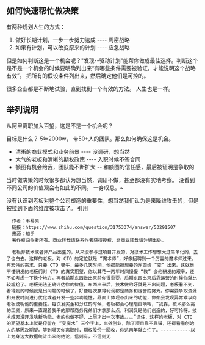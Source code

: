 ## 如何快速帮忙做决策
有两种规划人生的方式：
1. 做好长期计划，一步一步努力达成 ---- 周密战略
2. 如果有计划，可以改变原来的计划 ---- 应急战略

但是如何判断这是一个机会呢？"发现--驱动计划"能帮你做成最佳选择。判断这个是不是一个机会的时候要明确列出来“有哪些条件需要被验证，才能说明这个战略有效”。 把所有的假设条件列出来，然后确定他们是可控的。

很多企业都是不断地试验，直到找到一个有效的方法。 人生也是一样。

## 举列说明
从阿里离职加入百望，这是不是一个机会呢？

目标是什么？ 5年2000w， 带50+人的团队。那么如何确保这是机会。

- 清晰的商业模式和业务前景  ---- 没调研，想当然
- 大气的老板和清晰的期权政策  ---- 入职时候不签合同
- 额图有机会给我，团队能不断扩大 -- 和额图的信任感，最后被证明是争取的

当时做决策的时候很多都认为想当然，调研不做，甚至都没有实地考察。 没看到不同公司的价值观会有如此的不同。 一身叹息。~

没有认识到老板对整个公司塑造的重要性，想当然我们认为是来降维攻击的，但是被拉到下面的维度被攻击了。
引用
```
  作者：韦易笑
  链接：https://www.zhihu.com/question/31753374/answer/53291507
  来源：知乎
  著作权归作者所有。商业转载请联系作者获得授权，非商业转载请注明出处。

  老板非技术或者非产品出生的，从来没参与过项目开发的，对技术工作想想太过简单化的，去了也白去。这样的老板，对 CTO 的定位就是 “魔术师”，好像招聘到一个厉害的魔术师过来，再宏伟的需求，只要 CTO 够牛，最多几天时间，他都能把想要的东西给 “变” 出来。这就是不懂研发的老板们对 CTO 的真实期望，你以其花一两年时间慢慢 “教” 会他研发的艰辛，还不如考虑一下换个地方。再者前期东西做出来前你很重要，后期东西出来后靠运营的时候你就比较尴尬了。老板无法正确评估你的价值，东西出来后，技术做的好就是不出问题，老板看不到，看得到的时候就是出问题的时候了，好像每次赢得利润都是商务和运营的努力。你需要争取资源和开发时间进行优化或者开发一些非功能性，界面上体现不出来的功能，你都会发现异常难以向老板说明他的重要性。每次发奖金和分红的时候，老板都会心理暗自嘀咕，“我靠，技术那么高的工资，原来一直跟着我干的那帮商务兄弟们才拿那么点，利润又是他们创造的，好可怜呀。技术成天没开发啥新功能，老的也做不好，上周才出一次事故。。。。”记住，这样的老板，对 CTO 的期望基本上就是停留在 “变魔术” 三个字上，出外创业，除了项目靠不靠谱，还得看看创始人的基因及期望。等到哪天你离职时，期权股份一回收，你这两年就白忙了。-----------以上为身边大数据统计出来的结论，信则有，不信则无

```
